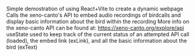 Simple demostration of using React+Vite to create a dynamic webpage
Calls the xeno-canto's API to embed audio recordings of birdcalls and display basic information about the bird within the recording
More info on the xeno-canto API can be found at: https://xeno-canto.org/explore/api 
useState used to keep track of the current status of an attempted API call (loaded), the embed link (exLink), and all the basic information about the bird (exText)
